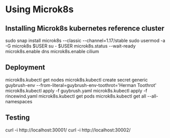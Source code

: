 # Using Microk8s

## Installing Microk8s kubernetes reference cluster
sudo snap install microk8s --classic --channel=1.17/stable
sudo usermod -a -G microk8s $USER
su - $USER
microk8s.status --wait-ready
microk8s.enable dns
microk8s.enable cilium

## Deployment
microk8s.kubectl get nodes
microk8s.kubectl create secret generic guybrush-env --from-literal=guybrush-env-toothrot='Herman Toothrot'
microk8s.kubectl apply -f guybrush.yaml
microk8s.kubectl apply -f rincewind.yaml
microk8s.kubectl get pods
microk8s.kubectl get all --all-namespaces

## Testing
curl -i http://localhost:30001/
curl -i http://localhost:30002/